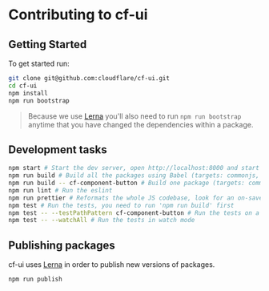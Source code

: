 # Contributing to cf-ui

## Getting Started

To get started run:

```sh
git clone git@github.com:cloudflare/cf-ui.git
cd cf-ui
npm install
npm run bootstrap
```

> Because we use [Lerna](https://lernajs.io) you'll also need to run
> `npm run bootstrap` anytime that you have changed the dependencies within a
> package.

## Development tasks

```sh
npm start # Start the dev server, open http://localhost:8000 and start deving
npm run build # Build all the packages using Babel (targets: commonjs, ES6)
npm run build -- cf-component-button # Build one package (targets: commonjs, ES6)
npm run lint # Run the eslint
npm run prettier # Reformats the whole JS codebase, look for an on-save integration for your editor
npm test # Run the tests, you need to run 'npm run build' first
npm test -- --testPathPattern cf-component-button # Run the tests on a single package
npm test -- --watchAll # Run the tests in watch mode
```

## Publishing packages

cf-ui uses [Lerna](https://lernajs.io) in order to publish new versions of
packages.

```sh
npm run publish
```
